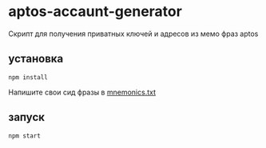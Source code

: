 # aptos-accaunt-generator
Скрипт для получения приватных ключей и адресов из мемо фраз aptos
## установка
```
npm install
```
Напишите свои сид фразы в [mnemonics.txt](src%2Fmnemonics.txt)
## запуск
```
npm start
```
